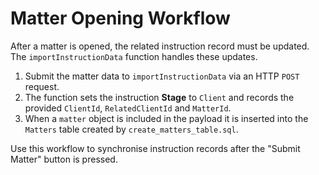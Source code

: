 # Matter Opening Workflow

After a matter is opened, the related instruction record must be updated. The `importInstructionData` function handles these updates.

1. Submit the matter data to `importInstructionData` via an HTTP `POST` request.
2. The function sets the instruction **Stage** to `Client` and records the provided `ClientId`, `RelatedClientId` and `MatterId`.
3. When a `matter` object is included in the payload it is inserted into the `Matters` table created by `create_matters_table.sql`.

Use this workflow to synchronise instruction records after the "Submit Matter" button is pressed.